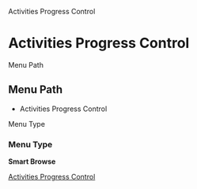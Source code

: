 
Activities Progress Control
# Activities Progress Control



Menu Path
## Menu Path



- Activities Progress Control

Menu Type
### Menu Type

**Smart Browse**


[Activities Progress Control](../../functional-guide/smart-browse/smart-browse-activities-progress-control.md)